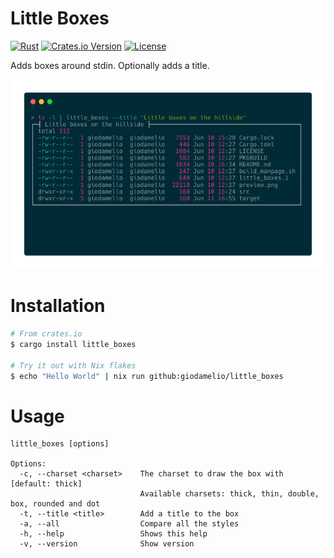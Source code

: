 # Little Boxes
[![Rust](https://github.com/giodamelio/little_boxes/actions/workflows/rust.yml/badge.svg)](https://github.com/giodamelio/little_boxes/actions/workflows/rust.yml) [![Crates.io Version](https://img.shields.io/crates/v/little_boxes.svg?style=flat-square)](https://crates.io/crates/little_boxes) [![License](https://img.shields.io/crates/l/little_boxes.svg?style=flat-square)](https://github.com/giodamelio/little_boxes/blob/master/LICENSE) 

Adds boxes around stdin. Optionally adds a title.

![preview](preview.png)

# Installation

```sh
# From crates.io
$ cargo install little_boxes

# Try it out with Nix flakes
$ echo "Hello World" | nix run github:giodamelio/little_boxes
```

# Usage

```
little_boxes [options]

Options:
  -c, --charset <charset>    The charset to draw the box with [default: thick]
                             Available charsets: thick, thin, double, box, rounded and dot
  -t, --title <title>        Add a title to the box
  -a, --all                  Compare all the styles
  -h, --help                 Shows this help
  -v, --version              Show version
```
